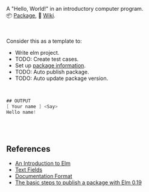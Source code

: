 A "Hello, World!" in an introductory computer program.<br>
:package: [Package](https://package.elm-lang.org/packages/elmw/hello-world/latest/),
:blue_book: [Wiki](https://github.com/elmw/hello-world/wiki).

<br>

Consider this as a template to:
- Write elm project.
- TODO: Create test cases.
- Set up [package information](elm.json).
- TODO: Auto publish package.
- TODO: Auto update package version.

<br>

```java
## OUTPUT
[ Your name ] <Say>
Hello name!
```

<br>
<br>


## References

- [An Introduction to Elm](https://guide.elm-lang.org)
- [Text Fields](https://guide.elm-lang.org/architecture/text_fields.html)
- [Documentation Format](https://package.elm-lang.org/help/documentation-format)
- [The basic steps to publish a package with Elm 0.19](https://korban.net/posts/elm/2018-10-02-basic-steps-publish-package-elm-19/)
